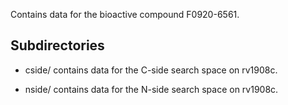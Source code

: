 Contains data for the bioactive compound F0920-6561.

## Subdirectories

- cside/ contains data for the C-side search space on rv1908c.

- nside/ contains data for the N-side search space on rv1908c.

